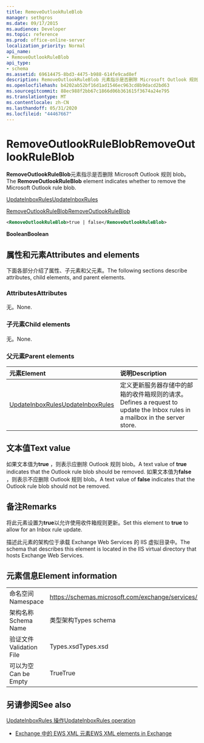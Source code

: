 ```yaml
---
title: RemoveOutlookRuleBlob
manager: sethgros
ms.date: 09/17/2015
ms.audience: Developer
ms.topic: reference
ms.prod: office-online-server
localization_priority: Normal
api_name:
- RemoveOutlookRuleBlob
api_type:
- schema
ms.assetid: 69614475-8bd3-4475-b988-614fe9cad8ef
description: RemoveOutlookRuleBlob 元素指示是否删除 Microsoft Outlook 规则 blob。
ms.openlocfilehash: b4202ab52bf16d1ad1546ec963cd8b9dacd2bd63
ms.sourcegitcommit: 88ec988f2bb67c1866d06b361615f3674a24e795
ms.translationtype: MT
ms.contentlocale: zh-CN
ms.lasthandoff: 05/31/2020
ms.locfileid: "44467667"
---
```

# <a name="removeoutlookruleblob"></a><span data-ttu-id="78db0-103">RemoveOutlookRuleBlob</span><span class="sxs-lookup"><span data-stu-id="78db0-103">RemoveOutlookRuleBlob</span></span>

<span data-ttu-id="78db0-104">**RemoveOutlookRuleBlob**元素指示是否删除 Microsoft Outlook 规则 blob。</span><span class="sxs-lookup"><span data-stu-id="78db0-104">The **RemoveOutlookRuleBlob** element indicates whether to remove the Microsoft Outlook rule blob.</span></span> 
  
[<span data-ttu-id="78db0-105">UpdateInboxRules</span><span class="sxs-lookup"><span data-stu-id="78db0-105">UpdateInboxRules</span></span>](updateinboxrules.md)
  
[<span data-ttu-id="78db0-106">RemoveOutlookRuleBlob</span><span class="sxs-lookup"><span data-stu-id="78db0-106">RemoveOutlookRuleBlob</span></span>](removeoutlookruleblob.md)
  
```XML
<RemoveOutlookRuleBlob>true | false</RemoveOutlookRuleBlob>
```

 <span data-ttu-id="78db0-107">**Boolean**</span><span class="sxs-lookup"><span data-stu-id="78db0-107">**Boolean**</span></span>
## <a name="attributes-and-elements"></a><span data-ttu-id="78db0-108">属性和元素</span><span class="sxs-lookup"><span data-stu-id="78db0-108">Attributes and elements</span></span>

<span data-ttu-id="78db0-109">下面各部分介绍了属性、子元素和父元素。</span><span class="sxs-lookup"><span data-stu-id="78db0-109">The following sections describe attributes, child elements, and parent elements.</span></span>
  
### <a name="attributes"></a><span data-ttu-id="78db0-110">Attributes</span><span class="sxs-lookup"><span data-stu-id="78db0-110">Attributes</span></span>

<span data-ttu-id="78db0-111">无。</span><span class="sxs-lookup"><span data-stu-id="78db0-111">None.</span></span>
  
### <a name="child-elements"></a><span data-ttu-id="78db0-112">子元素</span><span class="sxs-lookup"><span data-stu-id="78db0-112">Child elements</span></span>

<span data-ttu-id="78db0-113">无。</span><span class="sxs-lookup"><span data-stu-id="78db0-113">None.</span></span>
  
### <a name="parent-elements"></a><span data-ttu-id="78db0-114">父元素</span><span class="sxs-lookup"><span data-stu-id="78db0-114">Parent elements</span></span>

|<span data-ttu-id="78db0-115">**元素**</span><span class="sxs-lookup"><span data-stu-id="78db0-115">**Element**</span></span>|<span data-ttu-id="78db0-116">**说明**</span><span class="sxs-lookup"><span data-stu-id="78db0-116">**Description**</span></span>|
|:-----|:-----|
|[<span data-ttu-id="78db0-117">UpdateInboxRules</span><span class="sxs-lookup"><span data-stu-id="78db0-117">UpdateInboxRules</span></span>](updateinboxrules.md) <br/> |<span data-ttu-id="78db0-118">定义更新服务器存储中的邮箱的收件箱规则的请求。</span><span class="sxs-lookup"><span data-stu-id="78db0-118">Defines a request to update the Inbox rules in a mailbox in the server store.</span></span>  <br/> |
   
## <a name="text-value"></a><span data-ttu-id="78db0-119">文本值</span><span class="sxs-lookup"><span data-stu-id="78db0-119">Text value</span></span>

<span data-ttu-id="78db0-120">如果文本值为**true** ，则表示应删除 Outlook 规则 blob。</span><span class="sxs-lookup"><span data-stu-id="78db0-120">A text value of **true** indicates that the Outlook rule blob should be removed.</span></span> <span data-ttu-id="78db0-121">如果文本值为**false** ，则表示不应删除 Outlook 规则 blob。</span><span class="sxs-lookup"><span data-stu-id="78db0-121">A text value of **false** indicates that the Outlook rule blob should not be removed.</span></span> 
  
## <a name="remarks"></a><span data-ttu-id="78db0-122">备注</span><span class="sxs-lookup"><span data-stu-id="78db0-122">Remarks</span></span>

<span data-ttu-id="78db0-123">将此元素设置为**true**以允许使用收件箱规则更新。</span><span class="sxs-lookup"><span data-stu-id="78db0-123">Set this element to **true** to allow for an Inbox rule update.</span></span> 
  
<span data-ttu-id="78db0-124">描述此元素的架构位于承载 Exchange Web Services 的 IIS 虚拟目录中。</span><span class="sxs-lookup"><span data-stu-id="78db0-124">The schema that describes this element is located in the IIS virtual directory that hosts Exchange Web Services.</span></span>
  
## <a name="element-information"></a><span data-ttu-id="78db0-125">元素信息</span><span class="sxs-lookup"><span data-stu-id="78db0-125">Element information</span></span>

|||
|:-----|:-----|
|<span data-ttu-id="78db0-126">命名空间</span><span class="sxs-lookup"><span data-stu-id="78db0-126">Namespace</span></span>  <br/> |https://schemas.microsoft.com/exchange/services/2006/types  <br/> |
|<span data-ttu-id="78db0-127">架构名称</span><span class="sxs-lookup"><span data-stu-id="78db0-127">Schema Name</span></span>  <br/> |<span data-ttu-id="78db0-128">类型架构</span><span class="sxs-lookup"><span data-stu-id="78db0-128">Types schema</span></span>  <br/> |
|<span data-ttu-id="78db0-129">验证文件</span><span class="sxs-lookup"><span data-stu-id="78db0-129">Validation File</span></span>  <br/> |<span data-ttu-id="78db0-130">Types.xsd</span><span class="sxs-lookup"><span data-stu-id="78db0-130">Types.xsd</span></span>  <br/> |
|<span data-ttu-id="78db0-131">可以为空</span><span class="sxs-lookup"><span data-stu-id="78db0-131">Can be Empty</span></span>  <br/> |<span data-ttu-id="78db0-132">True</span><span class="sxs-lookup"><span data-stu-id="78db0-132">True</span></span>  <br/> |
   
## <a name="see-also"></a><span data-ttu-id="78db0-133">另请参阅</span><span class="sxs-lookup"><span data-stu-id="78db0-133">See also</span></span>



[<span data-ttu-id="78db0-134">UpdateInboxRules 操作</span><span class="sxs-lookup"><span data-stu-id="78db0-134">UpdateInboxRules operation</span></span>](updateinboxrules-operation.md)


- [<span data-ttu-id="78db0-135">Exchange 中的 EWS XML 元素</span><span class="sxs-lookup"><span data-stu-id="78db0-135">EWS XML elements in Exchange</span></span>](ews-xml-elements-in-exchange.md)


